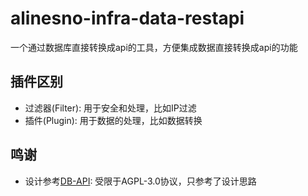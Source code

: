 # alinesno-infra-data-restapi
一个通过数据库直接转换成api的工具，方便集成数据直接转换成api的功能

## 插件区别

- 过滤器(Filter): 用于安全和处理，比如IP过滤
- 插件(Plugin): 用于数据的处理，比如数据转换

## 鸣谢

- 设计参考[DB-API](https://gitee.com/freakchicken/db-api): 受限于AGPL-3.0协议，只参考了设计思路